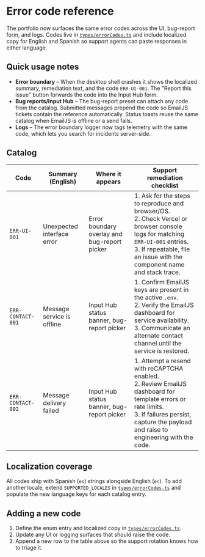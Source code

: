 # Error code reference

The portfolio now surfaces the same error codes across the UI, bug-report form, and logs. Codes live in [`types/errorCodes.ts`](../types/errorCodes.ts) and include localized copy for English and Spanish so support agents can paste responses in either language.

## Quick usage notes

- **Error boundary** – When the desktop shell crashes it shows the localized summary, remediation text, and the code `ERR-UI-001`. The "Report this issue" button forwards the code into the Input Hub form.
- **Bug reports/Input Hub** – The bug-report preset can attach any code from the catalog. Submitted messages prepend the code so EmailJS tickets contain the reference automatically. Status toasts reuse the same catalog when EmailJS is offline or a send fails.
- **Logs** – The error boundary logger now tags telemetry with the same code, which lets you search for incidents server-side.

## Catalog

| Code | Summary (English) | Where it appears | Support remediation checklist |
| --- | --- | --- | --- |
| `ERR-UI-001` | Unexpected interface error | Error boundary overlay and bug-report picker | 1. Ask for the steps to reproduce and browser/OS.<br>2. Check Vercel or browser console logs for matching `ERR-UI-001` entries.<br>3. If repeatable, file an issue with the component name and stack trace. |
| `ERR-CONTACT-001` | Message service is offline | Input Hub status banner, bug-report picker | 1. Confirm EmailJS keys are present in the active `.env`.<br>2. Verify the EmailJS dashboard for service availability.<br>3. Communicate an alternate contact channel until the service is restored. |
| `ERR-CONTACT-002` | Message delivery failed | Input Hub status banner, bug-report picker | 1. Attempt a resend with reCAPTCHA enabled.<br>2. Review EmailJS dashboard for template errors or rate limits.<br>3. If failures persist, capture the payload and raise to engineering with the code. |

## Localization coverage

All codes ship with Spanish (`es`) strings alongside English (`en`). To add another locale, extend `SUPPORTED_LOCALES` in [`types/errorCodes.ts`](../types/errorCodes.ts) and populate the new language keys for each catalog entry.

## Adding a new code

1. Define the enum entry and localized copy in [`types/errorCodes.ts`](../types/errorCodes.ts).
2. Update any UI or logging surfaces that should raise the code.
3. Append a new row to the table above so the support rotation knows how to triage it.
